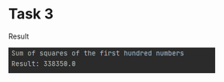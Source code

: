 Task 3
=====================

Result

![](https://github.com/DzmitrySiarheyeu/Epam/blob/main/First-chapter-of-the-cours/Cycles/Task-3/img/1.PNG)
